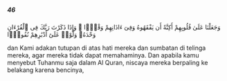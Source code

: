 ##### 46

<span class="ayah">وَجَعَلْنَا عَلَىٰ قُلُوبِهِمْ أَكِنَّةً أَن يَفْقَهُوهُ وَفِىٓ ءَاذَانِهِمْ وَقْرًۭا ۚ وَإِذَا ذَكَرْتَ رَبَّكَ فِى ٱلْقُرْءَانِ وَحْدَهُۥ وَلَّوْا۟ عَلَىٰٓ أَدْبَٰرِهِمْ نُفُورًۭا</span>

<span class="ayah_translation">dan Kami adakan tutupan di atas hati mereka dan sumbatan di telinga mereka, agar mereka tidak dapat memahaminya. Dan apabila kamu menyebut Tuhanmu saja dalam Al Quran, niscaya mereka berpaling ke belakang karena bencinya,</span>
